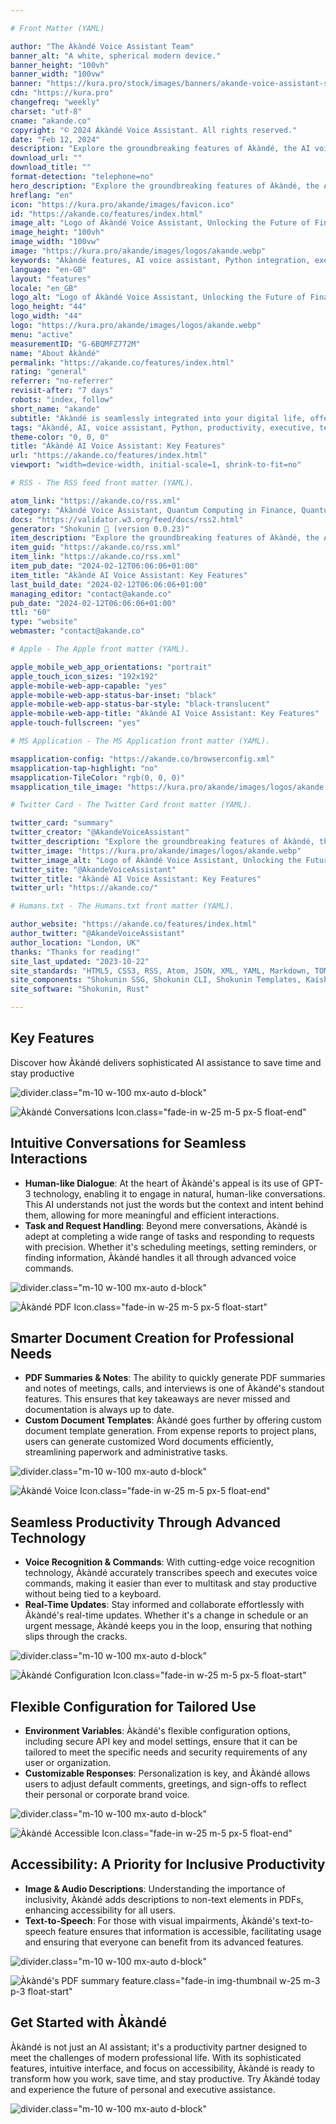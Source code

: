 ```yaml
---

# Front Matter (YAML)

author: "The Àkàndé Voice Assistant Team"
banner_alt: "A white, spherical modern device."
banner_height: "100vh"
banner_width: "100vw"
banner: "https://kura.pro/stock/images/banners/akande-voice-assistant-stock.webp"
cdn: "https://kura.pro"
changefreq: "weekly"
charset: "utf-8"
cname: "akande.co"
copyright: "© 2024 Àkàndé Voice Assistant. All rights reserved."
date: "Feb 12, 2024"
description: "Explore the groundbreaking features of Àkàndé, the AI voice assistant revolutionising personal and executive assistance with advanced AI and Python integration"
download_url: ""
download_title: ""
format-detection: "telephone=no"
hero_description: "Explore the groundbreaking features of Àkàndé, the AI voice assistant revolutionising personal and executive assistance with advanced AI and Python integration"
hreflang: "en"
icon: "https://kura.pro/akande/images/favicon.ico"
id: "https://akande.co/features/index.html"
image_alt: "Logo of Àkàndé Voice Assistant, Unlocking the Future of Finance."
image_height: "100vh"
image_width: "100vw"
image: "https://kura.pro/akande/images/logos/akande.webp"
keywords: "Àkàndé features, AI voice assistant, Python integration, executive assistance, personal productivity, innovative technology, PDF summaries, caching mechanism, OpenAI GPT, voice-activated tools"
language: "en-GB"
layout: "features"
locale: "en_GB"
logo_alt: "Logo of Àkàndé Voice Assistant, Unlocking the Future of Finance."
logo_height: "44"
logo_width: "44"
logo: "https://kura.pro/akande/images/logos/akande.webp"
menu: "active"
measurementID: "G-6BQMFZ772M"
name: "About Àkàndé"
permalink: "https://akande.co/features/index.html"
rating: "general"
referrer: "no-referrer"
revisit-after: "7 days"
robots: "index, follow"
short_name: "akande"
subtitle: "Àkàndé is seamlessly integrated into your digital life, offering a convenient way to interact with technology. Engineered to function effortlessly with your devices, Àkàndé's voice assistant capabilities are accessible anywhere—at home, in the office, or on the go."
tags: "Àkàndé, AI, voice assistant, Python, productivity, executive, technology, innovation, OpenAI, features"
theme-color: "0, 0, 0"
title: "Àkàndé AI Voice Assistant: Key Features"
url: "https://akande.co/features/index.html"
viewport: "width=device-width, initial-scale=1, shrink-to-fit=no"

# RSS - The RSS feed front matter (YAML).

atom_link: "https://akande.co/rss.xml"
category: "Àkàndé Voice Assistant, Quantum Computing in Finance, Quantum Risk Analysis, Quantum Cryptography in Banking, Quantum Key Distribution, Quantum-Resistant Cryptography, Quantum Banking, Future of Banking, Financial Industry Revolution, Quantum Computing Advancements, Quantum Computing Applications"
docs: "https://validator.w3.org/feed/docs/rss2.html"
generator: "Shokunin 🦀 (version 0.0.23)"
item_description: "Explore the groundbreaking features of Àkàndé, the AI voice assistant revolutionising personal and executive assistance with advanced AI and Python integration"
item_guid: "https://akande.co/rss.xml"
item_link: "https://akande.co/rss.xml"
item_pub_date: "2024-02-12T06:06:06+01:00"
item_title: "Àkàndé AI Voice Assistant: Key Features"
last_build_date: "2024-02-12T06:06:06+01:00"
managing_editor: "contact@akande.co"
pub_date: "2024-02-12T06:06:06+01:00"
ttl: "60"
type: "website"
webmaster: "contact@akande.co"

# Apple - The Apple front matter (YAML).

apple_mobile_web_app_orientations: "portrait"
apple_touch_icon_sizes: "192x192"
apple-mobile-web-app-capable: "yes"
apple-mobile-web-app-status-bar-inset: "black"
apple-mobile-web-app-status-bar-style: "black-translucent"
apple-mobile-web-app-title: "Àkàndé AI Voice Assistant: Key Features"
apple-touch-fullscreen: "yes"

# MS Application - The MS Application front matter (YAML).

msapplication-config: "https://akande.co/browserconfig.xml"
msapplication-tap-highlight: "no"
msapplication-TileColor: "rgb(0, 0, 0)"
msapplication_tile_image: "https://kura.pro/akande/images/logos/akande.webp"

# Twitter Card - The Twitter Card front matter (YAML).

twitter_card: "summary"
twitter_creator: "@AkandeVoiceAssistant"
twitter_description: "Explore the groundbreaking features of Àkàndé, the AI voice assistant revolutionising personal and executive assistance with advanced AI and Python integration"
twitter_image: "https://kura.pro/akande/images/logos/akande.webp"
twitter_image_alt: "Logo of Àkàndé Voice Assistant, Unlocking the Future of Finance."
twitter_site: "@AkandeVoiceAssistant"
twitter_title: "Àkàndé AI Voice Assistant: Key Features"
twitter_url: "https://akande.co/"

# Humans.txt - The Humans.txt front matter (YAML).

author_website: "https://akande.co/features/index.html"
author_twitter: "@AkandeVoiceAssistant"
author_location: "London, UK"
thanks: "Thanks for reading!"
site_last_updated: "2023-10-22"
site_standards: "HTML5, CSS3, RSS, Atom, JSON, XML, YAML, Markdown, TOML"
site_components: "Shokunin SSG, Shokunin CLI, Shokunin Templates, Kaishi Templates, Kaishi Themes"
site_software: "Shokunin, Rust"

---
```


## Key Features

Discover how Àkàndé delivers sophisticated AI assistance to save time and stay productive

![divider][divider].class=\"m-10 w-100 mx-auto d-block\"

![Àkàndé Conversations Icon](https://kura.pro/akande/images/icons/icon-conversations.webp).class=\"fade-in w-25 m-5 px-5 float-end\"

## Intuitive Conversations for Seamless Interactions

* **Human-like Dialogue**: At the heart of Àkàndé's appeal is its use of GPT-3 technology, enabling it to engage in natural, human-like conversations. This AI understands not just the words but the context and intent behind them, allowing for more meaningful and efficient interactions.
* **Task and Request Handling**: Beyond mere conversations, Àkàndé is adept at completing a wide range of tasks and responding to requests with precision. Whether it's scheduling meetings, setting reminders, or finding information, Àkàndé handles it all through advanced voice commands.

![divider][divider].class=\"m-10 w-100 mx-auto d-block\"

![Àkàndé PDF Icon](https://kura.pro/akande/images/icons/icon-pdf.webp).class=\"fade-in w-25 m-5 px-5 float-start\"

## Smarter Document Creation for Professional Needs

* **PDF Summaries & Notes**: The ability to quickly generate PDF summaries and notes of meetings, calls, and interviews is one of Àkàndé's standout features. This ensures that key takeaways are never missed and documentation is always up to date.
* **Custom Document Templates**: Àkàndé goes further by offering custom document template generation. From expense reports to project plans, users can generate customized Word documents efficiently, streamlining paperwork and administrative tasks.

![divider][divider].class=\"m-10 w-100 mx-auto d-block\"

![Àkàndé Voice Icon](https://kura.pro/akande/images/icons/icon-voice.webp).class=\"fade-in w-25 m-5 px-5 float-end\"

## Seamless Productivity Through Advanced Technology

* **Voice Recognition & Commands**: With cutting-edge voice recognition technology, Àkàndé accurately transcribes speech and executes voice commands, making it easier than ever to multitask and stay productive without being tied to a keyboard.
* **Real-Time Updates**: Stay informed and collaborate effortlessly with Àkàndé's real-time updates. Whether it's a change in schedule or an urgent message, Àkàndé keeps you in the loop, ensuring that nothing slips through the cracks.

![divider][divider].class=\"m-10 w-100 mx-auto d-block\"

![Àkàndé Configuration Icon](https://kura.pro/akande/images/icons/icon-configuration.webp).class=\"fade-in w-25 m-5 px-5 float-start\"

## Flexible Configuration for Tailored Use

* **Environment Variables**: Àkàndé's flexible configuration options, including secure API key and model settings, ensure that it can be tailored to meet the specific needs and security requirements of any user or organization.
* **Customizable Responses**: Personalization is key, and Àkàndé allows users to adjust default comments, greetings, and sign-offs to reflect their personal or corporate brand voice.

![divider][divider].class=\"m-10 w-100 mx-auto d-block\"

![Àkàndé Accessible Icon](https://kura.pro/akande/images/icons/icon-accessible.webp).class=\"fade-in w-25 m-5 px-5 float-end\"

## Accessibility: A Priority for Inclusive Productivity

* **Image & Audio Descriptions**: Understanding the importance of inclusivity, Àkàndé adds descriptions to non-text elements in PDFs, enhancing accessibility for all users.
* **Text-to-Speech**: For those with visual impairments, Àkàndé's text-to-speech feature ensures that information is accessible, facilitating usage and ensuring that everyone can benefit from its advanced features.

![divider][divider].class=\"m-10 w-100 mx-auto d-block\"

![Àkàndé's PDF summary feature](https://kura.pro/akande/images/promos/akande-promo-01.webp).class=\"fade-in img-thumbnail w-25 m-3 p-3 float-start\"

## Get Started with Àkàndé

Àkàndé is not just an AI assistant; it's a productivity partner designed to meet the challenges of modern professional life. With its sophisticated features, intuitive interface, and focus on accessibility, Àkàndé is ready to transform how you work, save time, and stay productive. Try Àkàndé today and experience the future of personal and executive assistance.

![divider][divider].class=\"m-10 w-100 mx-auto d-block\"

[divider]: https://kura.pro/common/images/elements/divider.svg "Divider"
